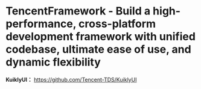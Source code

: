 # TencentFramework - Build a high-performance, cross-platform development framework with unified codebase, ultimate ease of use, and dynamic flexibility

**KuiklyUI：** https://github.com/Tencent-TDS/KuiklyUI